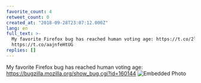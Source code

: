 ```yaml
---
favorite_count: 4
retweet_count: 0
created_at: "2018-09-28T23:07:12.000Z"
lang: en
full_text: >-
  My favorite Firefox bug has reached human voting age: https://t.co/2l7Cp8WpCJ
  https://t.co/aajnfeHtUG
replies: []
---
```


My favorite Firefox bug has reached human voting age:
<https://bugzilla.mozilla.org/show_bug.cgi?id=160144>
![Embedded Photo](https://twitter-media-coderbyheart.s3.eu-north-1.amazonaws.com/1045812197564256256-DoN4mEDXcAE1gY2.jpg)
